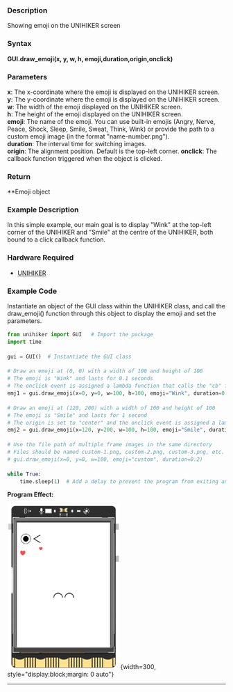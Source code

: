 ### **Description**
Showing emoji on the UNIHIKER screen
### **Syntax**
**GUI.draw_emoji(x, y, w, h, emoji,duration,origin,onclick)**
### **Parameters**
**x**:  The x-coordinate where the emoji is displayed on the UNIHIKER screen.  
**y**:  The y-coordinate where the emoji is displayed on the UNIHIKER screen.  
**w**:  The width of the emoji displayed on the UNIHIKER screen.  
**h**:  The height of the emoji displayed on the UNIHIKER screen.  
**emoji**:  The name of the emoji. You can use built-in emojis (Angry, Nerve, Peace, Shock, Sleep, Smile, Sweat, Think, Wink) or provide the path to a custom emoji image (in the format "name-number.png").  
**duration**:  The interval time for switching images.  
**origin**:  The alignment position. Default is the top-left corner. 
**onclick**:  The callback function triggered when the object is clicked.  
### **Return**
**Emoji object
### **Example Description**
In this simple example, our main goal is to display "Wink" at the top-left corner of the UNIHIKER and "Smile" at the centre of the UNIHIKER, both bound to a click callback function.
### **Hardware Required**

- [UNIHIKER](https://www.dfrobot.com/product-2691.html)  

### **Example Code**
Instantiate an object of the GUI class within the UNIHIKER class, and call the draw_emoji() function through this object to display the emoji and set the parameters.  


```python
from unihiker import GUI   # Import the package
import time

gui = GUI()  # Instantiate the GUI class

# Draw an emoji at (0, 0) with a width of 100 and height of 100
# The emoji is "Wink" and lasts for 0.1 seconds
# The onclick event is assigned a lambda function that calls the "cb" function with "emojis clicked" as an argument
emj1 = gui.draw_emoji(x=0, y=0, w=100, h=100, emoji="Wink", duration=0.1, onclick=lambda: cb("emojis clicked"))

# Draw an emoji at (120, 200) with a width of 100 and height of 100
# The emoji is "Smile" and lasts for 1 second
# The origin is set to "center" and the onclick event is assigned a lambda function that calls the "cb" function with "emojis clicked" as an argument
emj2 = gui.draw_emoji(x=120, y=200, w=100, h=100, emoji="Smile", duration=1, origin="center", onclick=lambda: cb("emojis clicked"))

# Use the file path of multiple frame images in the same directory
# Files should be named custom-1.png, custom-2.png, custom-3.png, etc.
# gui.draw_emoji(x=0, y=0, w=100, emoji="custom", duration=0.2)

while True:
    time.sleep(1)  # Add a delay to prevent the program from exiting and to observe the effects
```  


**Program Effect:**  
  
![image.png](img/4.draw_emoji()/1718941056976-dc9168bf-e8c1-434e-9f35-1e72148c879e.png){width=300, style="display:block;margin: 0 auto"}  

---  


